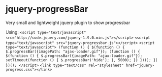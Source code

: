 jquery-progressBar
==================

Very small and lightweight jquery plugin to show progressbar

Using:
`<script type="text/javascript" src="http://code.jquery.com/jquery-1.9.0.min.js"></script>`
`<script type="text/javascript" src="jquery-progressbar.js"></script>`
`<script type="text/javascript">
        (function () {
            $(function () {
                $.progressBar({imagePath: "ajax-loader.gif"});
                (function () {
	$(function () {
		$.progressBar({imagePath: "ajax-loader.gif"});
		setTimeout(function () {
			$.progressBar('hide');
		}, 5000);
	})
})();
            })
        })();
    </script>`
`<link type="text/css" rel="stylesheet" href="jquery-progress.css"></link>`
